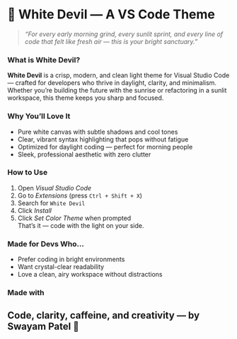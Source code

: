 # 🤍 White Devil — A VS Code Theme
> *“For every early morning grind, every sunlit sprint, and every line of code that felt like fresh air — this is your bright sanctuary.”*

### What is White Devil?
**White Devil** is a crisp, modern, and clean light theme for Visual Studio Code — crafted for developers who thrive in daylight, clarity, and minimalism. Whether you’re building the future with the sunrise or refactoring in a sunlit workspace, this theme keeps you sharp and focused.

### Why You’ll Love It
* Pure white canvas with subtle shadows and cool tones
* Clear, vibrant syntax highlighting that pops without fatigue
* Optimized for daylight coding — perfect for morning people
* Sleek, professional aesthetic with zero clutter

### How to Use
1. Open *Visual Studio Code*
2. Go to *Extensions* (press `Ctrl + Shift + X`)
3. Search for `White Devil`
4. Click *Install*
5. Click *Set Color Theme* when prompted  
That’s it — code with the light on your side.

### Made for Devs Who...
* Prefer coding in bright environments
* Want crystal-clear readability
* Love a clean, airy workspace without distractions

### Made with
Code, clarity, caffeine, and creativity — by **Swayam Patel** 🤍
---
